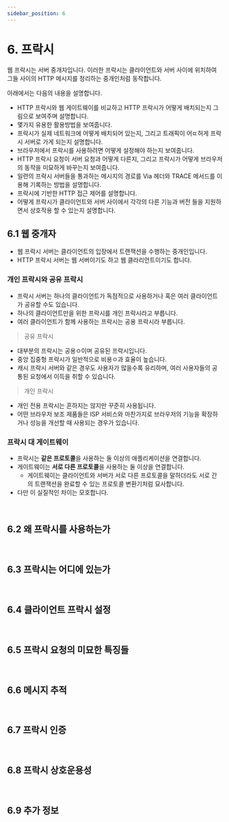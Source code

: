 ```yaml
---
sidebar_position: 6
---
```


# 6. 프락시

웹 프락시는 서버 중개자입니다. 이러한 프락시는 클라이언트와 서버 사이에 위치하여 그들 사이의 HTTP 메시지를 정리하는 중개인처럼 동작합니다.

아래에서는 다음의 내용을 설명합니다.

- HTTP 프락시와 웹 게이트웨이를 비교하고 HTTP 프락시가 어떻게 배치되는지 그림으로 보여주며 설명합니다.
- 몇가지 유용한 활용방법을 보여줍니다.
- 프락시가 실제 네트워크에 어떻게 배치되어 있는지, 그리고 트래픽이 어ㄸ허게 프락시 서버로 가게 되는지 설명합니다.
- 브라우저에서 프락시를 사용하려면 어떻게 설정해야 하는지 보여줍니다.
- HTTP 프락시 요청이 서버 요청과 어떻게 다른지, 그리고 프락시가 어떻게 브라우저의 동작을 미묘하게 바꾸는지 보여줍니다.
- 일련의 프락시 서버들을 통과하는 메시지의 경로를 Via 헤더와 TRACE 메서드를 이용해 기록하는 방법을 설명합니다.
- 프락시에 기반한 HTTP 접근 제어를 설명합니다.
- 어떻게 프락시가 클라이언트와 서버 사이에서 각각의 다른 기능과 버전 들을 지원하면서 상호작용 할 수 있는지 설명합니다.

## 6.1 웹 중개자

- 웹 프락시 서버는 클라이언트의 입장에서 트랜잭션을 수행하는 중개인입니다.
- HTTP 프락시 서버는 웹 서버이기도 하고 웹 클라리언트이기도 합니다.

### 개인 프락시와 공유 프락시

- 프락시 서버는 하나의 클라이언트가 독점적으로 사용하거나 혹은 여러 클라이언트가 공유할 수도 있습니다.
- 하나의 클라이언트만을 위한 프락시를 개인 프락시라고 부릅니다.
- 여러 클라이언트가 함께 사용하는 프락시는 공용 프락시라 부릅니다.

> 공유 프락시

- 대부분의 프락시는 공용ㅇ이며 공유된 프락시입니다.
- 중앙 집중형 프락시가 일반적으로 비용ㅇ과 효율이 높습니다.
- 캐시 프락시 서버와 같은 경우도 사용자가 많을수록 유리하며, 여러 사용자들의 공통된 요청에서 이득을 취할 수 있습니다.

> 개인 프락시

- 개인 전용 프락시는 흔하지는 않지만 꾸준히 사용됩니다.
- 어떤 브라우저 보조 제품들은 ISP 서비스와 마찬가지로 브라우저의 기능을 확장하거나 성능을 개선할 때 사용되는 경우가 있습니다.

### 프락시 대 게이트웨이

- 프락시는 **같은 프로토콜**을 사용하는 둘 이상의 애플리케이션을 연결합니다.
- 게이트웨이는 **서로 다른 프로토콜**을 사용하는 둘 이상을 연결합니다.
  - 게이트웨이는 클라이언트와 서버가 서로 다른 프로토콜을 말하더라도 서로 간의 트랜잭션을 완료할 수 있는 프로토콜 변환기처럼 묘사합니다.
- 다만 이 실질적인 차이는 모호합니다.

<br/>

## 6.2 왜 프락시를 사용하는가

<br/>

## 6.3 프락시는 어디에 있는가

<br/>

## 6.4 클라이언트 프락시 설정

<br/>

## 6.5 프락시 요청의 미묘한 특징들

<br/>

## 6.6 메시지 추적

<br/>

## 6.7 프락시 인증

<br/>

## 6.8 프락시 상호운용성

<br/>

## 6.9 추가 정보
